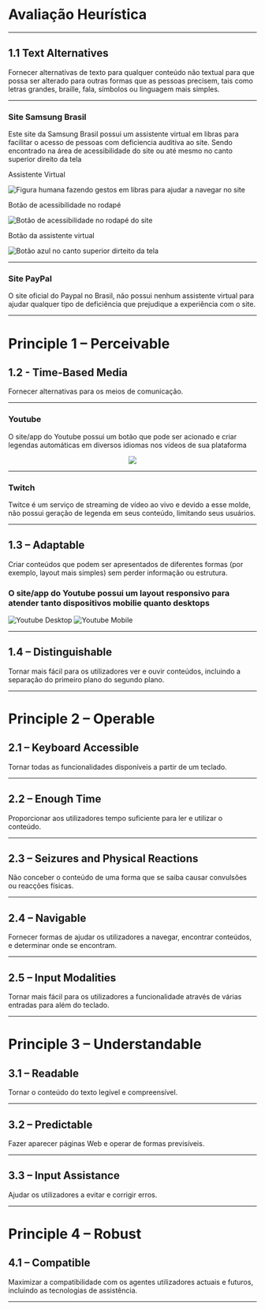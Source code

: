 <h1>Avaliação Heurística</h1>
<hr>

<h2>1.1 Text Alternatives</h2>
<p>Fornecer alternativas de texto para qualquer conteúdo não textual para que possa ser alterado para outras formas que as pessoas precisem, tais como letras grandes, braille, fala, símbolos ou linguagem mais simples.</p>
<hr>
<h3>Site Samsung Brasil</h3>

<p> Este site da Samsung Brasil possui um assistente virtual em libras para facilitar o acesso de pessoas com deficiencia auditiva ao site. Sendo encontrado na área de acessibilidade do site ou até mesmo no canto superior direito da tela</p>
<p align="center">
<p>Assistente Virtual</p>
<img src="https://github.com/FelipeASousa/Bertoti/blob/main/IHC/AssistenteLibrasSamsung.PNG" alt="Figura humana fazendo gestos em libras para ajudar a navegar no site"/ >
<p>Botão de acessibilidade no rodapé </p>
<img src="https://github.com/FelipeASousa/Bertoti/blob/main/IHC/AreaAcessibilidadeSamsung.png" alt="Botão de acessibilidade no rodapé do site"/>
<p>Botão da assistente virtual</p>
<img src="https://github.com/FelipeASousa/Bertoti/blob/main/IHC/AcessoLibras.png?raw=true" alt="Botão azul no canto superior dirteito da tela"/>
</p>
<hr>
<h3>Site PayPal</h3>
<p> O site oficial do Paypal no Brasil, não possui nenhum assistente virtual para ajudar qualquer tipo de deficiência que prejudique a experiência com o site.</p>
<hr>

<h1>Principle 1 – Perceivable</h1>
<h2>1.2 - Time-Based Media</h2>
<p>Fornecer alternativas para os meios de comunicação.</p>
<hr>
<h3> Youtube</h3>
<p> O site/app do Youtube possui um botão que pode ser acionado e criar legendas automáticas em diversos idiomas nos vídeos de sua plataforma</p>
<p align="center">
<img src="https://i.insider.com/5d7fa7bb2e22af191c36d996"/>
</p>
<hr>
<h3>Twitch</h3>
<p> Twitce é um serviço de streaming de vídeo ao vivo e devido a esse molde, não possui geração de legenda em seus conteúdo, limitando seus usuários.</p>
<hr>


<h2>1.3 – Adaptable</h2>
<p>Criar conteúdos que podem ser apresentados de diferentes formas (por exemplo, layout mais simples) sem perder informação ou estrutura.</p>
<h3>O site/app do Youtube possui um layout responsivo para atender tanto dispositivos mobilie quanto desktops</h3>
<img src="https://github.com/FelipeASousa/Bertoti/blob/main/IHC/YoutubeLayoutDesktop.jpeg" alt="Youtube Desktop"/>
<img src="https://github.com/FelipeASousa/Bertoti/blob/main/IHC/YoutubeLayoutMobile.jpeg" alt="Youtube Mobile" widhth="200"/>
<hr>
<h2>1.4 – Distinguishable</h2>
<p>Tornar mais fácil para os utilizadores ver e ouvir conteúdos, incluindo a separação do primeiro plano do segundo plano.</p>
<hr>
<h1>Principle 2 – Operable</h1>
<h2>2.1 – Keyboard Accessible</h2>
<p>Tornar todas as funcionalidades disponíveis a partir de um teclado.</p>
<hr>
<h2>2.2 – Enough Time</h2>
<p>Proporcionar aos utilizadores tempo suficiente para ler e utilizar o conteúdo.</p>
<hr>
<h2>2.3 – Seizures and Physical Reactions</h2>
<p>Não conceber o conteúdo de uma forma que se saiba causar convulsões ou reacções físicas.</p>
<hr>
<h2>2.4 – Navigable</h2>
<p>Fornecer formas de ajudar os utilizadores a navegar, encontrar conteúdos, e determinar onde se encontram.</p>
<hr>
<h2>2.5 – Input Modalities</h2>
<p>Tornar mais fácil para os utilizadores a funcionalidade através de várias entradas para além do teclado.</p>
<hr>
<h1>Principle 3 – Understandable</h1>
<h2>3.1 – Readable</h2>
<p>Tornar o conteúdo do texto legível e compreensível.</p>
<hr>
<h2>3.2 – Predictable</h2>
<p>Fazer aparecer páginas Web e operar de formas previsíveis.</p>
<hr>
<h2>3.3 – Input Assistance</h2>
<p>Ajudar os utilizadores a evitar e corrigir erros.</p>
<hr>
<h1>Principle 4 – Robust</h1>
<h2>4.1 – Compatible</h2>
<p>Maximizar a compatibilidade com os agentes utilizadores actuais e futuros, incluindo as tecnologias de assistência.
</p>
<hr>

<!--
<h2></h2>
<h3> </h3>
<p> </p>
<p align="center">
<img src=""/>
</p>
<hr>
<h3></h3>
<p> </p>
<hr>
->
